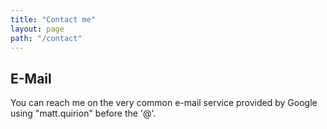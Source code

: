 ```yaml
---
title: "Contact me"
layout: page
path: "/contact"
---
```


## E-Mail

You can reach me on the very common e-mail service provided by Google using "matt.quirion" before the '@'.
